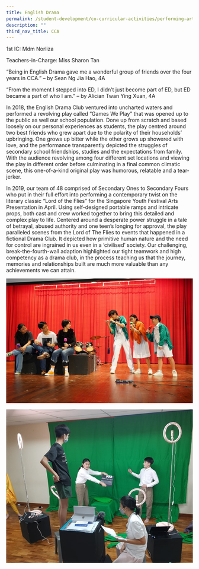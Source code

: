 ```yaml
---
title: English Drama
permalink: /student-development/co-curricular-activities/performing-arts-groups/english-drama/
description: ""
third_nav_title: CCA
---
```

1st IC: Mdm Norliza

Teachers-in-Charge:
Miss Sharon Tan

“Being in English Drama gave me a wonderful group of friends over the four years in CCA.” – by  Sean Ng Jia Hao, 4A

“From the moment I stepped into ED, I didn’t just become part of ED, but ED became a part of who I am.” – by Alician Twan Ying Xuan, 4A


In 2018, the English Drama Club ventured into uncharted waters and performed a revolving play called “Games We Play” that was opened up to the public as well our school population. Done up from scratch and based loosely on our personal experiences as students, the play centred around two best friends who grew apart due to the polarity of their households’ upbringing. One grows up bitter while the other grows up showered with love, and the performance transparently depicted the struggles of secondary school friendships, studies and the expectations from family. With the audience revolving among four different set locations and viewing the play in different order before culminating in a final common climatic scene, this one-of-a-kind original play was humorous, relatable and a tear-jerker.

In 2019, our team of 48 comprised of Secondary Ones to Secondary Fours who put in their full effort into performing a contemporary twist on the literary classic “Lord of the Flies” for the Singapore Youth Festival Arts Presentation in April. Using self-designed portable ramps and intricate props, both cast and crew worked together to bring this detailed and complex play to life. Centered around a desperate power struggle in a tale of betrayal, abused authority and one teen’s longing for approval, the play paralleled scenes from the Lord of The Flies to events that happened in a fictional Drama Club. It depicted how primitive human nature and the need for control are ingrained in us even in a ‘civilised’ society. Our challenging, break-the-fourth-wall adaption highlighted our tight teamwork and high competency as a drama club, in the process teaching us that the journey, memories and relationships built are much more valuable than any achievements we can attain.

![](/images/Student%20Development/CCA/English%20Drama/2022_English_Drama_01.jpg)

![](/images/Student%20Development/CCA/English%20Drama/2022_English_Drama_02.jpg)